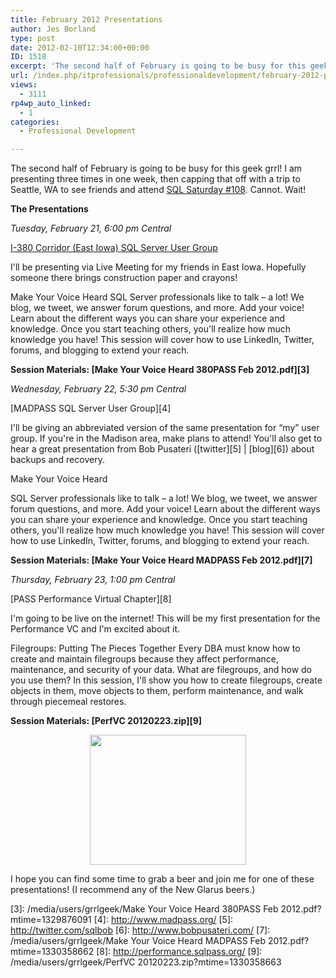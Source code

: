 ```yaml
---
title: February 2012 Presentations
author: Jes Borland
type: post
date: 2012-02-10T12:34:00+00:00
ID: 1518
excerpt: 'The second half of February is going to be busy for this geek grrl! I am presenting three times in one week, then capping that off with a trip to Seattle, WA to see friends and attend SQL Saturday #108.'
url: /index.php/itprofessionals/professionaldevelopment/february-2012-presentations/
views:
  - 3111
rp4wp_auto_linked:
  - 1
categories:
  - Professional Development

---
```

The second half of February is going to be busy for this geek grrl! I am presenting three times in one week, then capping that off with a trip to Seattle, WA to see friends and attend [SQL Saturday #108][1]. Cannot. Wait!

**The Presentations**

_Tuesday, February 21, 6:00 pm Central_

[I-380 Corridor (East Iowa) SQL Server User Group][2]

I'll be presenting via Live Meeting for my friends in East Iowa. Hopefully someone there brings construction paper and crayons!

Make Your Voice Heard SQL Server professionals like to talk – a lot! We blog, we tweet, we answer forum questions, and more. Add your voice! Learn about the different ways you can share your experience and knowledge. Once you start teaching others, you'll realize how much knowledge you have! This session will cover how to use LinkedIn, Twitter, forums, and blogging to extend your reach.

**Session Materials: [Make Your Voice Heard 380PASS Feb 2012.pdf][3]**

_Wednesday, February 22, 5:30 pm Central_

[MADPASS SQL Server User Group][4]

I'll be giving an abbreviated version of the same presentation for “my” user group. If you're in the Madison area, make plans to attend! You'll also get to hear a great presentation from Bob Pusateri ([twitter][5] | [blog][6]) about backups and recovery.

Make Your Voice Heard

SQL Server professionals like to talk – a lot! We blog, we tweet, we answer forum questions, and more. Add your voice! Learn about the different ways you can share your experience and knowledge. Once you start teaching others, you'll realize how much knowledge you have! This session will cover how to use LinkedIn, Twitter, forums, and blogging to extend your reach.

 **Session Materials: [Make Your Voice Heard MADPASS Feb 2012.pdf][7]**

_Thursday, February 23, 1:00 pm Central_

[PASS Performance Virtual Chapter][8]

I'm going to be live on the internet! This will be my first presentation for the Performance VC and I'm excited about it.

Filegroups: Putting The Pieces Together Every DBA must know how to create and maintain filegroups because they affect performance, maintenance, and security of your data. What are filegroups, and how do you use them? In this session, I'll show you how to create filegroups, create objects in them, move objects to them, perform maintenance, and walk through piecemeal restores.

**Session Materials: [PerfVC 20120223.zip][9]**

<p style="text-align: center;">
  <img src="http://www.donosborn.com/canada/canada194_New_Glarus_beer.jpg" alt="" width="250" height="208" />
</p>

I hope you can find some time to grab a beer and join me for one of these presentations! (I recommend any of the New Glarus beers.)

 [1]: http://sqlsaturday.com/108/eventhome.aspx
 [2]: http://380pass.org/
 [3]: /media/users/grrlgeek/Make Your Voice Heard 380PASS Feb 2012.pdf?mtime=1329876091
 [4]: http://www.madpass.org/
 [5]: http://twitter.com/sqlbob
 [6]: http://www.bobpusateri.com/
 [7]: /media/users/grrlgeek/Make Your Voice Heard MADPASS Feb 2012.pdf?mtime=1330358662
 [8]: http://performance.sqlpass.org/
 [9]: /media/users/grrlgeek/PerfVC 20120223.zip?mtime=1330358663